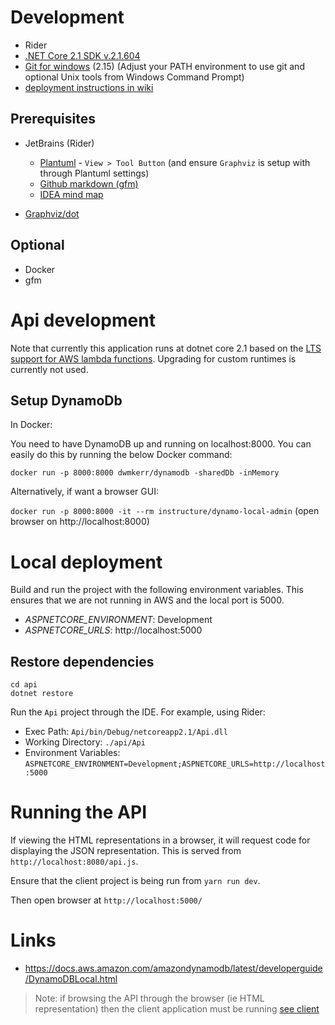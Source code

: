 
# Development

* Rider
* [.NET Core 2.1 SDK v.2.1.604](https://dotnet.microsoft.com/download/dotnet-core/2.1)
* [Git for windows](https://git-scm.com/download/win) (2.15) (Adjust your PATH environment to use git and optional Unix tools from Windows Command Prompt)
* [deployment instructions in wiki](https://github.com/semanticlink/todo-hypermedia/wiki/Home)

## Prerequisites 

* JetBrains (Rider)
   - [Plantuml](https://plugins.jetbrains.com/plugin/7017?pr=idea) - `View > Tool Button` (and ensure `Graphviz` is setup with through Plantuml settings)
   - [Github markdown (gfm)](https://plugins.jetbrains.com/plugin/7701?pr=idea)
   - [IDEA mind map](https://plugins.jetbrains.com/plugin/8045-idea-mind-map)
   
* [Graphviz/dot](http://www.graphviz.org/)

## Optional

* Docker
* gfm

# Api development

Note that currently this application runs at dotnet core 2.1 based on the [LTS support for AWS lambda functions](https://docs.aws.amazon.com/lambda/latest/dg/lambda-runtimes.html). Upgrading for custom runtimes is currently not used.

## Setup DynamoDb

In Docker:

You need to have DynamoDB up and running on localhost:8000. You can easily do this by running the below Docker command:

`docker run -p 8000:8000 dwmkerr/dynamodb -sharedDb -inMemory`

Alternatively, if want a browser GUI:

`docker run -p 8000:8000 -it --rm instructure/dynamo-local-admin` (open browser on http://localhost:8000)

# Local deployment

Build and run the project with the following environment variables. This ensures that we are not running in AWS and the 
local port is 5000.

* *ASPNETCORE_ENVIRONMENT*: Development
* *ASPNETCORE_URLS*: http://localhost:5000

## Restore dependencies
```
cd api
dotnet restore
```

Run the `Api` project through the IDE. For example, using Rider:

* Exec Path: `Api/bin/Debug/netcoreapp2.1/Api.dll`
* Working Directory: `./api/Api`
* Environment Variables: `ASPNETCORE_ENVIRONMENT=Development;ASPNETCORE_URLS=http://localhost:5000`        

# Running the API

If viewing the HTML representations in a browser, it will request code for displaying the JSON representation. This is served from `http://localhost:8080/api.js`. 

Ensure that the client project is being run from `yarn run dev`.

Then open browser at `http://localhost:5000/`

# Links

* https://docs.aws.amazon.com/amazondynamodb/latest/developerguide/DynamoDBLocal.html

> Note: if browsing the API through the browser (ie HTML representation) then the client application must be running [see client]((https://github.com/semanticlink/client/readme.md))